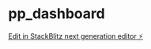 # pp_dashboard

[Edit in StackBlitz next generation editor ⚡️](https://stackblitz.com/~/github.com/planpgmbh/pp_dashboard)